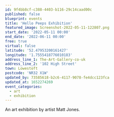 ```yaml
---
id: 9f4bb8cf-c388-4403-b116-29c14caad00c
published: false
blueprint: events
title: 'Hello Peeps Exhibition'
featured_image: Screenshot-2022-05-11-122807.png
start_date: '2022-05-11 00:00'
end_date: '2022-06-11 00:00'
free: true
virtual: false
latitude: '52.47953200161427'
longitude: '1.7555418776010183'
address_line_1: The-Art-Gallery-co-uk
address_line_2: '102 High Street'
town: Lowestoft
postcode: 'NR32 X1W'
updated_by: 73585618-b2c6-4117-9078-fe4dcc123fca
updated_at: 1652274269
event_categories:
  - art
  - exhibition
---
```

An art exhibition by artist Matt Jones.
